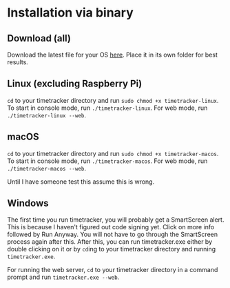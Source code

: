 # Installation via binary

## Download (all)
Download the latest file for your OS [here](https://github.com/tweirtx/timetracker/releases/latest).
Place it in its own folder for best results.

## Linux (excluding Raspberry Pi)
`cd` to your timetracker directory and run `sudo chmod +x timetracker-linux`. To start in console mode,
run `./timetracker-linux`. For web mode, run `./timetracker-linux --web`.

## macOS
`cd` to your timetracker directory and run `sudo chmod +x timetracker-macos`. To start in console mode,
run `./timetracker-macos`. For web mode, run `./timetracker-macos --web`.

Until I have someone test this assume this is wrong.

## Windows
The first time you run timetracker, you will probably get a SmartScreen alert. This is because I 
haven't figured out code signing yet. Click on more info followed by Run Anyway. You will not
have to go through the SmartScreen process again after this. After this, you can run timetracker.exe
either by double clicking on it or by `cd`ing to your timetracker directory and running `timetracker.exe`.

For running the web server, `cd` to your timetracker directory in a command prompt and run ```timetracker.exe --web```.